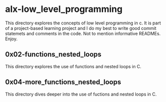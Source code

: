 # alx-low_level_programming


This directory explores the concepts of low level programming in c. It is part of a project-based learning project and I do my best to write good commit statemets and comments in the code. Not to mention informative READMEs. Enjoy.

## 0x02-functions_nested_loops

This directory explores the use of functions and nested loops in C.

## 0x04-more_functions_nested_loops

This directory dives deeper into the use of fuctions and nested loops in C.
